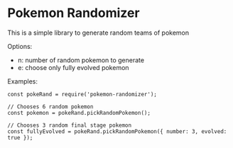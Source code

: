 Pokemon Randomizer
==================

This is a simple library to generate random teams of pokemon


Options:

* n: number of random pokemon to generate
* e: choose only fully evolved pokemon

Examples:

    const pokeRand = require('pokemon-randomizer');

    // Chooses 6 random pokemon
    const pokemon = pokeRand.pickRandomPokemon();

    // Chooses 3 random final stage pokemon
    const fullyEvolved = pokeRand.pickRandomPokemon({ number: 3, evolved: true });
